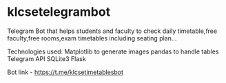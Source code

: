 # klcsetelegrambot

Telegram Bot that helps students and faculty to check daily timetable,free faculty,free rooms,exam timetables including seating plan...

Technologies used:
Matplotlib to generate images
pandas to handle tables
Telegram API
SQLite3
Flask

Bot link - https://t.me/klcsetimetablesbot 
